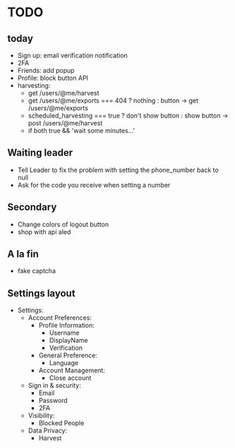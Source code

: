 # TODO
## today
- Sign up: email verification notification
- 2FA
- Friends: add popup
- Profile: block button API
- harvesting:
    - get /users/@me/harvest
    - get /users/@me/exports === 404 ? nothing : button -> get /users/@me/exports
    - scheduled_harvesting === true ? don't show button : show button -> post /users/@me/harvest
    - if both true && 'wait some minutes...'

## Waiting leader
- Tell Leader to fix the problem with setting the phone_number back to null
- Ask for the code you receive when setting a number

## Secondary
- Change colors of logout button
- shop with api aled

## A la fin
- fake captcha


## Settings layout
- Settings:
    - Account Preferences:
        - Profile Information:
            - Username
            - DisplayName
            - Verification
        - General Preference:
            - Language
        - Account Management:
            - Close account
    - Sign in & security:
        - Email
        - Password
        - 2FA
    - Visibility:
        - Blocked People
    - Data Privacy:
        - Harvest
